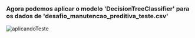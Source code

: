  ### Agora podemos aplicar o modelo 'DecisionTreeClassifier' para os dados de  'desafio_manutencao_preditiva_teste.csv' 

![aplicandoTeste](https://user-images.githubusercontent.com/114637779/217750636-93b03355-5693-4e91-bc66-12d6342dc094.png)

